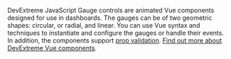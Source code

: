 DevExtreme JavaScript Gauge controls are animated Vue components designed for use in&nbsp;dashboards. The gauges can be&nbsp;of&nbsp;two geometric shapes: circular, or&nbsp;radial, and linear. You can use Vue syntax and techniques to&nbsp;instantiate and configure the gauges or&nbsp;handle their events. In&nbsp;addition, the components support [prop validation](https://vuejs.org/v2/guide/components-props.html#Prop-Validation). [Find out more about DevExtreme Vue components](/Documentation/Guide/Vue_Components/DevExtreme_Vue_Components/).